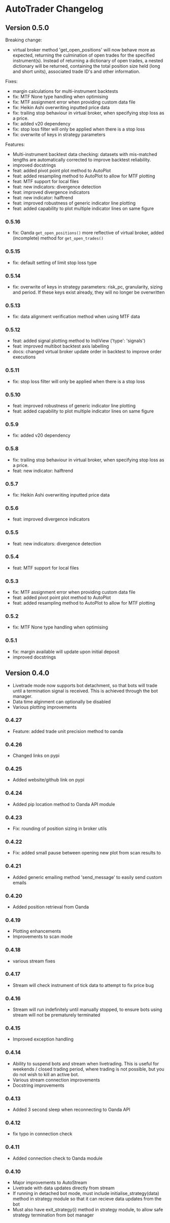 # AutoTrader Changelog


## Version 0.5.0
Breaking change:
- virtual broker method 'get_open_positions' will now behave more as expected,
  returning the culmination of open trades for the specified instrument(s).
  Instead of returning a dictionary of open trades, a nested dictionary will
  be returned, containing the total position size held (long and short units),
  associated trade ID's and other information. 

Fixes:
- margin calculations for multi-instrument backtests
- fix: MTF None type handling when optimising
- fix: MTF assignment error when providing custom data file
- fix: Heikin Ashi overwriting inputted price data
- fix: trailing stop behaviour in virtual broker, when specifying stop loss as
  a price.
- fix: added v20 dependency
- fix: stop loss filter will only be applied when there is a stop loss
- fix: overwrite of keys in strategy parameters

Features:
- Multi-instrument backtest data checking: datasets with mis-matched lengths
  are automatically corrected to improve backtest reliability.
- improved docstrings
- feat: added pivot point plot method to AutoPlot
- feat: added resampling method to AutoPlot to allow for MTF plotting
- feat: MTF support for local files
- feat: new indicators: divergence detection
- feat: improved divergence indicators
- feat: new indicator: halftrend
- feat: improved robustness of generic indicator line plotting
- feat: added capability to plot multiple indicator lines on same figure

### 0.5.16
- fix: Oanda `get_open_positions()` more reflective of virtual broker, added 
    (incomplete) method for `get_open_trades()`

### 0.5.15
- fix: default setting of limit stop loss type

### 0.5.14
- fix: overwrite of keys in strategy parameters: risk_pc, granularity, sizing  
    and period. If these keys exist already, they will no longer be overwritten

### 0.5.13
- fix: data alignment verification method when using MTF data

### 0.5.12
- feat: added signal plotting method to IndiView ('type': 'signals')
- feat: improved multibot backtest axis labelling
- docs: changed virtual broker update order in backtest to improve order 
      executions

### 0.5.11
- fix: stop loss filter will only be applied when there is a stop loss

### 0.5.10
- feat: improved robustness of generic indicator line plotting
- feat: added capability to plot multiple indicator lines on same figure

### 0.5.9
- fix: added v20 dependency

### 0.5.8
- fix: trailing stop behaviour in virtual broker, when specifying stop loss as
  a price.
- feat: new indicator: halftrend

### 0.5.7
- fix: Heikin Ashi overwriting inputted price data

### 0.5.6
- feat: improved divergence indicators

### 0.5.5
- feat: new indicators: divergence detection

### 0.5.4
- feat: MTF support for local files

### 0.5.3
- fix: MTF assignment error when providing custom data file
- feat: added pivot point plot method to AutoPlot
- feat: added resampling method to AutoPlot to allow for MTF plotting

### 0.5.2
- fix: MTF None type handling when optimising

### 0.5.1
- fix: margin available will update upon initial deposit
- improved docstrings


## Version 0.4.0
- Livetrade mode now supports bot detachment, so that bots will trade until
  a termination signal is received. This is achieved through the bot manager.
- Data time alginment can optionally be disabled
- Various plotting improvements


### 0.4.27
- Feature: added trade unit precision method to oanda

### 0.4.26
- Changed links on pypi

### 0.4.25
- Added website/github link on pypi

### 0.4.24
- Added pip location method to Oanda API module

### 0.4.23
- Fix: rounding of position sizing in broker utils

### 0.4.22
- Fix: added small pause between opening new plot from scan results to 

### 0.4.21
- Added generic emailing method 'send_message' to easily send custom emails

### 0.4.20
- Added position retrieval from Oanda

### 0.4.19
- Plotting enhancements
- Improvements to scan mode

### 0.4.18
- various stream fixes

### 0.4.17
- Stream will check instrument of tick data to attempt to fix price bug

### 0.4.16
- Stream will run indefinitely until manually stopped, to ensure bots using 
stream will not be prematurely terminated

### 0.4.15
- Improved exception handling

### 0.4.14
- Ability to suspend bots and stream when livetrading. This is useful for 
  weekends / closed trading period, where trading is not possible, but you
  do not wish to kill an active bot.
- Various stream connection improvements
- Docstring improvements

### 0.4.13
- Added 3 second sleep when reconnecting to Oanda API

### 0.4.12
- fix typo in connection check

### 0.4.11
- Added connection check to Oanda module

### 0.4.10
- Major improvements to AutoStream
- Livetrade with data updates directly from stream
- If running in detached bot mode, must include initialise_strategy(data)
method in strategy module so that it can recieve data updates from the bot
- Must also have exit_strategy(i) method in strategy module, to allow safe
strategy termination from bot manager
